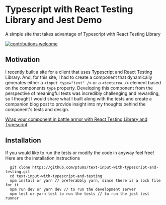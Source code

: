 # Typescript with React Testing Library and Jest Demo

A simple site that takes advantage of Typescript with React Testing Library

[![contributions welcome](https://img.shields.io/badge/contributions-welcome-brightgreen.svg?style=flat)](https://github.com/dwyl/esta/issues)

## Motivation

I recently built a site for a client that uses Typescript and React Testing Library. And, for this site, I had to create a component that dynamically generates either a `<input type="text" />` or a `<textarea />` element based on the components `type` property. Developing this component from the perspective of meaningful tests was incredibly challenging and rewarding, so I thought I would share what I built along with the tests and create a companion blog post to provide insight into my thoughts behind the component's tests and design. 

[Wrap your component in battle armor with React Testing Library and Typescript](https://www.tumulty.dev/post/testing-form-inputs-with-react-testing-library-and-typescript)


## Installation

If you would like to run the tests or modify the code in anyway feel free! Here are the installation instructions 

``` 
  git clone https://github.com/ptums/text-input-with-typescript-and-testing.git
  cd text-input-with-typescript-and-testing  
  npm install or yarn // preferabbly yarn, since there is a lock file for it
  npm run dev or yarn dev // to run the development server
  npm test or yarn test to run the tests // to run the jest test runner
  
```






